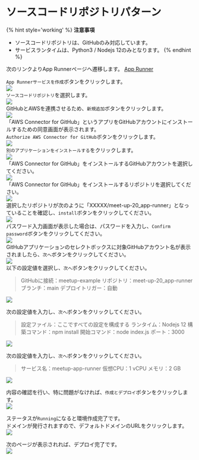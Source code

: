 # ソースコードリポジトリパターン

{% hint style='working' %}
**注意事項**  
- ソースコードリポジトリは、GitHubのみ対応しています。
- サービスランタイムは、Python3 / Nodejs 12のみとなります。
{% endhint %}

次のリンクよりApp Runnerページへ遷移します。
[App Runner](https://ap-northeast-1.console.aws.amazon.com/apprunner/home?region=ap-northeast-1#/welcome)  

`App Runnerサービスを作成`ボタンをクリックします。  
![](img/25.png)  
`ソースコードリポジトリ`を選択します。  
![](img/24.png)  
GitHubとAWSを連携させるため、`新規追加`ボタンをクリックします。  
![](img/26.png)  
「AWS Connector for GitHub」というアプリをGitHubアカウントにインストールするための同意画面が表示されます。  
`Authorize AWS Connector for GitHub`ボタンをクリックします。  
![](img/27.png)  
`別のアプリケーションをインストールする`をクリックします。  
![](img/28.png)  
「AWS Connector for GitHub」をインストールするGitHubアカウントを選択してください。  
![](img/29.png)  
「AWS Connector for GitHub」をインストールするリポジトリを選択してください。  
![](img/30.png)  
選択したリポジトリが次のように「XXXXX/meet-up-20_app-runner」となっていることを確認し、`install`ボタンをクリックしてください。  
![](img/31.png)  
パスワード入力画面が表示した場合は、パスワードを入力し、`Confirm password`ボタンをクリックしてください。  
![](img/32.png)  
GitHubアプリケーションのセレクトボックスに対象GitHubアカウント名が表示されましたら、`次へ`ボタンをクリックしてください。  
![](img/33.png)  
以下の設定値を選択し、`次へ`ボタンをクリックしてください。  

> GitHubに接続：meetup-example
> リポジトリ：meet-up-20_app-runner
> ブランチ：main
> デプロイトリガー：自動

![](img/34.png)  

次の設定値を入力し、`次へ`ボタンをクリックしてください。  

> 設定ファイル：ここですべての設定を構成する
> ランタイム：Nodejs 12
> 構築コマンド：npm install
> 開始コマンド：node index.js
> ポート：3000

![](img/35.png)  

次の設定値を入力し、`次へ`ボタンをクリックしてください。  

> サービス名：meetup-app-runner
> 仮想CPU：1 vCPU
> メモリ：2 GB

![](img/36.png)  

内容の確認を行い、特に問題がなければ、`作成とデプロイ`ボタンをクリックします。  
![](img/37.png)  

ステータスが`Running`になると環境作成完了です。  
ドメインが発行されますので、デフォルトドメインのURLをクリックします。  
![](img/38.png)  

次のページが表示されれば、デプロイ完了です。  
![](img/39.png)  
